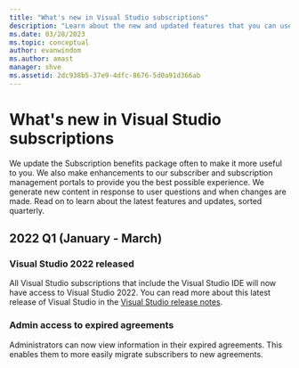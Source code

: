 ```yaml
---
title: "What's new in Visual Studio subscriptions"
description: "Learn about the new and updated features that you can use to manage Visual Studio subscriptions."
ms.date: 03/28/2023
ms.topic: conceptual
author: evanwindom
ms.author: amast
manager: shve
ms.assetid: 2dc938b5-37e9-4dfc-8676-5d0a91d366ab
---
```


# What's new in Visual Studio subscriptions
We update the Subscription benefits package often to make it more useful to you. We also make enhancements to our subscriber and subscription management portals to provide you the best possible experience.  We generate new content in response to user questions and when changes are made.  Read on to learn about the latest features and updates, sorted quarterly.

## 2022 Q1 (January - March)

### Visual Studio 2022 released
All Visual Studio subscriptions that include the Visual Studio IDE will now have access to Visual Studio 2022. You can read more about this latest release of Visual Studio in the [Visual Studio release notes](https://learn.microsoft.com/visualstudio/releases/2022/release-notes).

### Admin access to expired agreements
Administrators can now view information in their expired agreements.  This enables them to more easily migrate subscribers to new agreements.  
